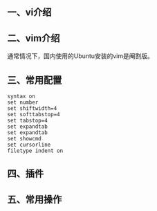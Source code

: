 ## 一、vi介绍
## 二、vim介绍
通常情况下，国内使用的Ubuntu安装的vim是阉割版。
## 三、常用配置
```
syntax on
set number
set shiftwidth=4
set softtabstop=4
set tabstop=4
set expandtab
set expandtab
set showcmd
set cursorline
filetype indent on
```

## 四、插件

## 五、常用操作



